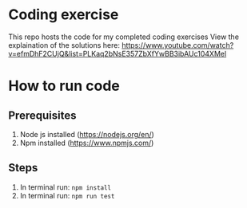 # Coding exercise
This repo hosts the code for my completed coding exercises
View the explaination of the solutions here: https://www.youtube.com/watch?v=efmDhF2CUjQ&list=PLKaq2bNsE357ZbXfYwBB3ibAUc104XMel
# How to run code
## Prerequisites
1. Node js installed (https://nodejs.org/en/)
2. Npm installed (https://www.npmjs.com/)

## Steps
1. In terminal run: `npm install`
2. In terminal run: `npm run test`
